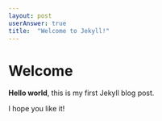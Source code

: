```yaml
---
layout: post
userAnswer: true
title:  "Welcome to Jekyll!"
---
```


# Welcome

**Hello world**, this is my first Jekyll blog post.

I hope you like it!